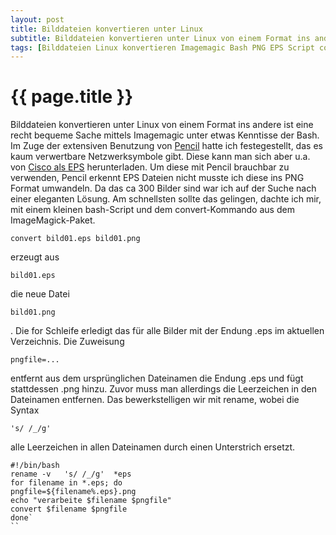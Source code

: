 ```yaml
---
layout: post
title: Bilddateien konvertieren unter Linux
subtitle: Bilddateien konvertieren unter Linux von einem Format ins andere ist eine recht bequeme Sache mittels Imagemagic unter etwas Kenntisse der Bash.
tags: [Bilddateien Linux konvertieren Imagemagic Bash PNG EPS Script convert]
---
```

# {{ page.title }}

Bilddateien konvertieren unter Linux von einem Format ins andere ist eine recht bequeme Sache mittels Imagemagic unter etwas Kenntisse der Bash. Im Zuge der extensiven Benutzung von [Pencil](https://www.elastic2ls.com/pencil) hatte ich festegestellt, das es kaum verwertbare Netzwerksymbole gibt. Diese kann man sich aber u.a. von [Cisco als EPS](httpss://www.cisco.com/c/en/us/about/brand-center/network-topology-icons.html) herunterladen. Um diese mit Pencil brauchbar zu verwenden, Pencil erkennt EPS Dateien nicht musste ich diese ins PNG Format umwandeln. Da das ca 300 Bilder sind war ich auf der Suche nach einer eleganten Lösung. Am schnellsten sollte das gelingen, dachte ich mir, mit einem kleinen bash-Script und dem convert-Kommando aus dem ImageMagick-Paket.

```convert bild01.eps bild01.png```

erzeugt aus

```bild01.eps```

die neue Datei

```bild01.png```

. Die for Schleife erledigt das für alle Bilder mit der Endung .eps im aktuellen Verzeichnis. Die Zuweisung

```pngfile=...```

entfernt aus dem ursprünglichen Dateinamen die Endung .eps und fügt stattdessen .png hinzu. Zuvor muss man allerdings die Leerzeichen in den Dateinamen entfernen. Das bewerkstelligen wir mit rename, wobei die Syntax

```'s/ /_/g'```

alle Leerzeichen in allen Dateinamen durch einen Unterstrich ersetzt.

```
#!/bin/bash
rename -v   's/ /_/g'  *eps
for filename in *.eps; do
pngfile=${filename%.eps}.png
echo "verarbeite $filename $pngfile"
convert $filename $pngfile
done`
``
